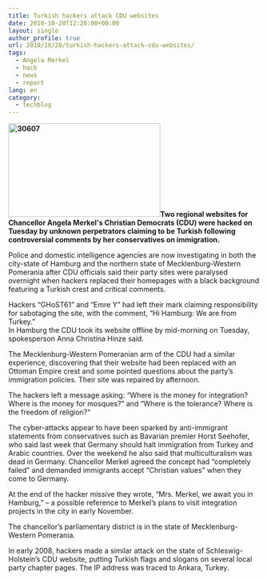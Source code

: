 ```yaml
---
title: Turkish hackers attack CDU websites
date: 2010-10-20T12:20:00+00:00
layout: single
author_profile: true
url: 2010/10/20/turkish-hackers-attack-cdu-websites/
tags:
  - Angela Merkel
  - hack
  - news
  - report
lang: en
category: 
  - techblog
---
```

**[<img title="30607" border="0" alt="30607" src="http://lh3.ggpht.com/_vaUVXcmC3OI/TL7XecLDwHI/AAAAAAAACxw/Tyn016OxBrc/30607_thumb%5B1%5D.jpg?imgmax=800" width="304" height="187" />](http://lh3.ggpht.com/_vaUVXcmC3OI/TL7XcFXYWqI/AAAAAAAACxs/xF4Quz0YHk0/s1600-h/30607%5B3%5D.jpg)Two regional websites for Chancellor Angela Merkel's Christian Democrats (CDU) were hacked on Tuesday by unknown perpetrators claiming to be Turkish following controversial comments by her conservatives on immigration.**

Police and domestic intelligence agencies are now investigating in both the city-state of Hamburg and the northern state of Mecklenburg-Western Pomerania after CDU officials said their party sites were paralysed overnight when hackers replaced their homepages with a black background featuring a Turkish crest and critical comments.

Hackers “GHoST61” and “Emre Y” had left their mark claiming responsibility for sabotaging the site, with the comment, “Hi Hamburg: We are from Turkey.”  
In Hamburg the CDU took its website offline by mid-morning on Tuesday, spokesperson Anna Christina Hinze said.

The Mecklenburg-Western Pomeranian arm of the CDU had a similar experience, discovering that their website had been replaced with an Ottoman Empire crest and some pointed questions about the party’s immigration policies. Their site was repaired by afternoon.

The hackers left a message asking: “Where is the money for integration? Where is the money for mosques?” and “Where is the tolerance? Where is the freedom of religion?“

The cyber-attacks appear to have been sparked by anti-immigrant statements from conservatives such as Bavarian premier Horst Seehofer, who said last week that Germany should halt immigration from Turkey and Arabic countries. Over the weekend he also said that multiculturalism was dead in Germany. Chancellor Merkel agreed the concept had “completely failed” and demanded immigrants accept “Christian values” when they come to Germany.

At the end of the hacker missive they wrote, “Mrs. Merkel, we await you in Hamburg,” – a possible reference to Merkel’s plans to visit integration projects in the city in early November.

The chancellor’s parliamentary district is in the state of Mecklenburg-Western Pomerania.

In early 2008, hackers made a similar attack on the state of Schleswig-Holstein’s CDU website, putting Turkish flags and slogans on several local party chapter pages. The IP address was traced to Ankara, Turkey.